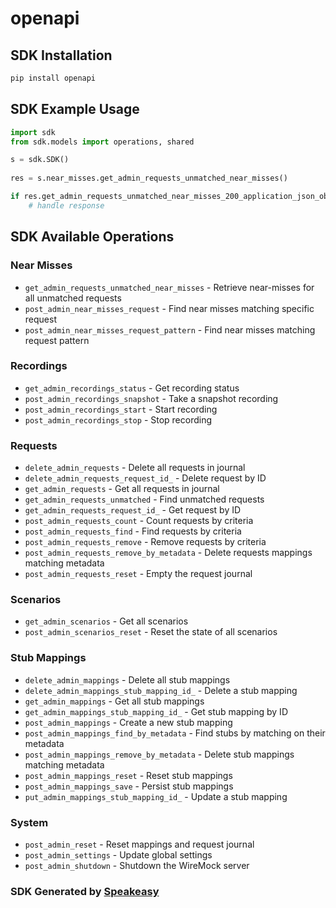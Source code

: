 # openapi

<!-- Start SDK Installation -->
## SDK Installation

```bash
pip install openapi
```
<!-- End SDK Installation -->

## SDK Example Usage
<!-- Start SDK Example Usage -->
```python
import sdk
from sdk.models import operations, shared

s = sdk.SDK()
    
res = s.near_misses.get_admin_requests_unmatched_near_misses()

if res.get_admin_requests_unmatched_near_misses_200_application_json_object is not None:
    # handle response
```
<!-- End SDK Example Usage -->

<!-- Start SDK Available Operations -->
## SDK Available Operations

### Near Misses

* `get_admin_requests_unmatched_near_misses` - Retrieve near-misses for all unmatched requests
* `post_admin_near_misses_request` - Find near misses matching specific request
* `post_admin_near_misses_request_pattern` - Find near misses matching request pattern

### Recordings

* `get_admin_recordings_status` - Get recording status
* `post_admin_recordings_snapshot` - Take a snapshot recording
* `post_admin_recordings_start` - Start recording
* `post_admin_recordings_stop` - Stop recording

### Requests

* `delete_admin_requests` - Delete all requests in journal
* `delete_admin_requests_request_id_` - Delete request by ID
* `get_admin_requests` - Get all requests in journal
* `get_admin_requests_unmatched` - Find unmatched requests
* `get_admin_requests_request_id_` - Get request by ID
* `post_admin_requests_count` - Count requests by criteria
* `post_admin_requests_find` - Find requests by criteria
* `post_admin_requests_remove` - Remove requests by criteria
* `post_admin_requests_remove_by_metadata` - Delete requests mappings matching metadata
* `post_admin_requests_reset` - Empty the request journal

### Scenarios

* `get_admin_scenarios` - Get all scenarios
* `post_admin_scenarios_reset` - Reset the state of all scenarios

### Stub Mappings

* `delete_admin_mappings` - Delete all stub mappings
* `delete_admin_mappings_stub_mapping_id_` - Delete a stub mapping
* `get_admin_mappings` - Get all stub mappings
* `get_admin_mappings_stub_mapping_id_` - Get stub mapping by ID
* `post_admin_mappings` - Create a new stub mapping
* `post_admin_mappings_find_by_metadata` - Find stubs by matching on their metadata
* `post_admin_mappings_remove_by_metadata` - Delete stub mappings matching metadata
* `post_admin_mappings_reset` - Reset stub mappings
* `post_admin_mappings_save` - Persist stub mappings
* `put_admin_mappings_stub_mapping_id_` - Update a stub mapping

### System

* `post_admin_reset` - Reset mappings and request journal
* `post_admin_settings` - Update global settings
* `post_admin_shutdown` - Shutdown the WireMock server

<!-- End SDK Available Operations -->

### SDK Generated by [Speakeasy](https://docs.speakeasyapi.dev/docs/using-speakeasy/client-sdks)
